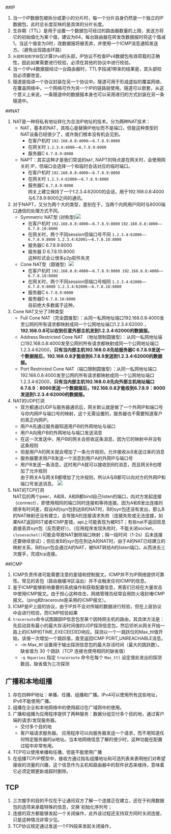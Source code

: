 ##IP
1. 当一个IP数据包被拆分成更小的分片时，每一个分片自身仍然是一个独立的IP数据包，此时总长度反映的是具体的分片长度。
2. 生存期（TTL）是用于设置一个数据包可经过的路由器数量的上限，发送方将它的初始值化为某个值，建议为64，每台路由器在转发改数据报时将这个值减1，当这个值变为0时，改数据报将被丢弃，并使用一个ICMP消息通知发送方。（避免出现路由环路）
3. `头部校验和字段`仅计算`IPv4`的头部，IP协议不检查IPv4数据包有效荷载的正确性，因此如果需要进行校验，必须在其他的协议中进行校验。
4. 当一个IPv4数据报经过一台路由器时，TTL字段减1带来的结果是，其头部校验必须要改变。
5. 隧道是指讲一个协议封装在另一个协议中。隧道可用于形成虚拟的覆盖网络，在覆盖网络中，一个网络可作为另一个IP的链路层使用。隧道可以嵌套，从这个意义上来说，一条隧道中的数据报本身也可以采用递归的方式封装在另一条隧道中。

##NAT
1. NAT是一种将私有地址转化为合法IP地址的技术。分为两种NAT技术：
	* NAT，基本的NAT，其核心是替换IP地址而不是端口，但是这种类型的NAT设备已经很少了，或许我们根本没有机会见到。
		* 在客户机时      `192.168.0.8:4000——6.7.8.9:8000`
		* 在网关时        `1.2.3.4:4000——6.7.8.9:8000`
		* 服务器C         `6.7.8.9:8000`
	* NAPT：其实这种才是我们常说的`NAT`, NAPT的特点是在网关时，会使用网关的 IP，但端口会选择一个和临时会话对应的临时端口。 
		*  在客户机时           `192.168.0.8:4000——6.7.8.9:8000`
		*  在网关时             `1.2.3.4:62000——6.7.8.9:8000`
		*  服务器C              `6.7.8.9:8000`
	<br>网关上建立保持了一个1.2.3.4:62000的会话，用于192.168.0.8:4000与6.7.8.9:8000之间的通讯。
2. 对于NAPT，又分为两个大的类型，差别在于，当两个内网用户同时与8000端口通信的处理方式不同。
    * Symmetric NAT型 (对称型)![](https://raw.githubusercontent.com/NobleLee/Blog/master/IP/NAT.gif)
    	* 在客户机时 `192.168.0.8:4000——6.7.8.9:8000` `192.168.0.8:4000——6.7.8.10:8000`
    	* 在网关时，两个不同session但端口号不同  `1.2.3.4:62000——6.7.8.9:8000 1.2.3.4:62001——6.7.8.10:8000`
    	* 服务器C      6.7.8.9:8000
    	* 服务器 D     6.7.8.10:8000
    <br>这种形式会让很多p2p软件失灵
    * Cone NAT型（圆锥型）![](https://raw.githubusercontent.com/NobleLee/Blog/master/IP/NAT2.gif)
    	* 在客户机时 `192.168.0.8:4000——6.7.8.9:8000 192.168.0.8:4000——6.7.8.10:8000`
		* 在网关时，两个不同session但端口号相同 `1.2.3.4:62000——6.7.8.9:8000 1.2.3.4:62000——6.7.8.10:8000`
		* 服务器C    `6.7.8.9:8000`
 		* 服务器D    `6.7.8.10:8000`
 		<br>目前绝大多数属于这种。
3. Cone NAT又分了3种类型
 	* Full Cone NAT（完全圆锥型）：从同一私网地址端口192.168.0.8:4000发至公网的所有请求都映射成同一个公网地址端口1.2.3.4:62000 ，**192.168.0.8可以收到任意外部主机发到1.2.3.4:62000的数据报。**
	* Address Restricted Cone NAT （地址限制圆锥型）：从同一私网地址端口192.168.0.8:4000发至公网的所有请求都映射成同一个公网地址端口1.2.3.4:62000，**只有当内部主机192.168.0.8先给服务器C 6.7.8.9发送一个数据报后，192.168.0.8才能收到6.7.8.9发送到1.2.3.4:62000的数据报。**
	* Port Restricted Cone NAT（端口限制圆锥型）：从同一私网地址端口192.168.0.8:4000发至公网的所有请求都映射成同一个公网地址端口1.2.3.4:62000，**只有当内部主机192.168.0.8先向外部主机地址端口6.7.8.9：8000发送一个数据报后，192.168.0.8才能收到6.7.8.9：8000发送到1.2.3.4:62000的数据报。**
4. NAT的UDP打洞
	* 双方都通过UDP与服务器通讯后，网关默认就是做了一个外网IP和端口号 与你内网IP与端口号的映射，这个无需设置的，服务器也不需要知道客户的真正内网IP。
	* 用户A先通过服务器知道用户B的外网地址与端口 
	* 用户A向用户B的外网地址与端口发送消息
	* 在这一次发送中，用户B的网关会拒收这条消息，因为它的映射中并没有这条规则
	* 但是用户A的网关就会增加了一条允许规则，允许接收从B发送过来的消息
	* 服务器要求用户B发送一个消息到用户A的外网IP与端口号
	* 用户B发送一条消息，这时用户A就可以接收到B的消息，而且网关B也增加了允许规则 
<br>由于网关A与网关B都增加了允许规则，所以A与B都可以向对方的外网IP和端口号发送消息。
![](https://raw.githubusercontent.com/NobleLee/Blog/master/IP/NAT_UDP打洞)
5. NAT的TCP打洞
<br>NAT后的两个peer，A和B，A和B都bind自己listen的端口，向对方发起连接（connect），即使用相同的端口同时连接和等待连接。因为A和B发出连接的顺序有时间差，假设A的syn包到达B的NAT时，B的syn包还没有发出，那么B的NAT映射还没有建立，会导致A的连接请求失败（连接失败或无法连接，如果NAT返回RST或者ICMP差错，api上可能表现为被RST；有些nat不返回信息直接丢弃syn包（反而更好）)，（应用程序发现失败时，不能关闭socket，`closesocket()`可能会导致NAT删除端口映射；隔一段时间（1-2s）后未连接还要继续尝试）；但后发B的syn包在到达A的NAT时，由于A的NAT已经建立的映射关系，B的syn包会通过A的NAT，被NAT转给A的listen端口，从而进去三次握手，完成tcp连接。

##ICMP
1. ICMP负责传递可能需要注意的差错和控制报文。ICMP并不为IP网络提供可靠性。常见的丢包（路由器缓冲区溢出）并不会触发任何ICMP的信息。
2. 鉴于ICMP能够影响重要的系统操作和获取配置信息，黑客们已经在大量攻击中使用ICMP报文。由于担心这种攻击，网络管理员经常会用防火墙封堵ICMP报文。（ping和traceroute是采用的ICMP报文）。
3. ICMP是IP上层的协议，由于IP并不会对传输的数据进行校验，但在上层协议中会进行校验，而ICMP校验如果
4. `traceroute`命令试图跟踪IP信息包至某个因特网主机的路由，其具体方法是：先启动具有最小的最大存活时间值的UDP探测信息包，然后侦听从网关开始一路上的ICMP的TIME_EXECEEDED响应。探测以一个一跳跃位的Max_ttl值开始，该值一次增加一个跳跃值，直至返回ICMP PORT_UNREACHABLE消息。
	* -m Max_ttl	设置用于输出探测信息包的最大存活时间（最大的跳跃数）。缺省值为 30 个跳跃（TCP 连接也使用相同的缺省值）
	* `-q Nqueries`	指定 `traceroute` 命令在每个 `Max_ttl` 设定值处发出的探测数目。缺省值为三次探测

## 广播和本地组播
1. 存在四种IP地址：单播、任播、组播和广播。IPv4可以使用所有这些地址，IPv6不能使用广播。
2. 组播在企业和本地网络中的使用超过在广域网中的使用。
3. 广播和组播为应用程序提供了两种服务：数据分组交付多个目的地，通过客户端的请求/发现服务器。
	* 交付多个目的地
	* 客户端请求服务器。 应用程序可以向服务器发送一个请求，而不用知道任何特定服务器的ip地址。当本地网络信息了解的很少时，这种功能在配置过程中非常有用。
4. TCP可以使用单播和任播，但是不能使用广播
5. 在组播TCP/IP模型中，接收方通过指名组播地址和可选列表来表明他们对希望接收的流量的兴趣，这个信息作为主机和路由器中的软件状态来维持，意味着它必须定期更新或超时删除。

## TCP
1. 三次握手的目的不仅在于让通讯双方了解一个连接正在建立，还在于利用数据包的选项来承载特殊的信息，交换`初始化序列号；
2. 连接的双方都能够发起一个关闭操作，此外该过程还支持双方同时关闭连接，只是这种情况非常少见。
3. TCP协议规定通过发送一个FIN段来发起关闭操作，
